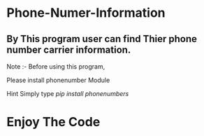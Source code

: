 # Phone-Numer-Information
<h2> By This program user can find Thier phone number carrier information. </h2>

Note :- Before using this program,

Please install phonenumber Module 

Hint Simply type  <i> pip install phonenumbers </i>


<h1> Enjoy The Code </h1>
